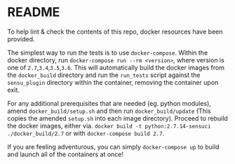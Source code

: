 # README 

To help lint & check the contents of this repo, docker resources have been
provided.

The simplest way to run the tests is to use `docker-compose`. Within the
docker directory, run `docker-compose run --rm <version>`, where version is
one of `2.7`,`3.4`,`3.5`,`3.6`. This will automatically build the docker 
images from the `docker_build` directory and run the `run_tests` script against
the `sensu_plugin` directory within the container, removing the container
upon exit.

For any additional prerequisites that are needed (eg. python modules),
amend `docker_build/setup.sh` and then run `docker_build/update` (This
copies the amended `setup.sh` into each image directory). Proceed to rebuild
the docker images, either via. 
`docker build -t python:2.7.14-sensuci ./docker_build/2.7`
or with `docker-compose build 2.7`.

If you are feeling adventurous, you can simply `docker-compose up` to build
and launch all of the containers at once!
